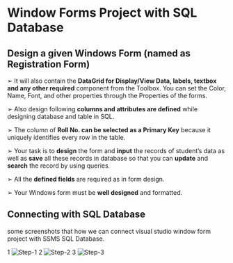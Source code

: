 # Window Forms Project with SQL Database
## Design a given Windows Form (named as Registration Form)

➢ It will also contain the <b>DataGrid for Display/View Data, labels, textbox and any other required</b> component from the Toolbox. You can set the Color, Name, Font, and other properties through the Properties of the forms.

➢ Also design following <b>columns and attributes are defined</b> while designing database and table in SQL.

➢ The column of <b>Roll No. can be selected as a Primary Key</b> because it uniquely identifies every row in the table.

➢ Your task is to <b>design</b> the form and <b>input</b> the records of student’s data as well as <b>save</b> all these records in database so that you can <b>update</b> and <b>search</b> the record by using queries.

➢ All the <b>defined fields</b> are required as in form design.

➢ Your Windows form must be <b>well designed</b> and formatted.

## Connecting with SQL Database

some screenshots that how we can connect visual studio window form project with SSMS SQL Database.

1
![Step-1](https://raw.githubusercontent.com/zeeshanmahar007/Window-Forms-Project-with-SQL-Database/master/Screenshots/SQL%231.png)
2
![Step-2](https://raw.githubusercontent.com/zeeshanmahar007/Window-Forms-Project-with-SQL-Database/master/Screenshots/SQL%232.png)
3
![Step-3](https://raw.githubusercontent.com/zeeshanmahar007/Window-Forms-Project-with-SQL-Database/master/Screenshots/SQL%233.JPG)

